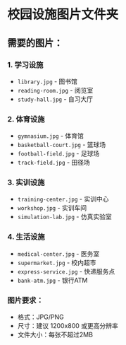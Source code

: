 # 校园设施图片文件夹

## 需要的图片：

### 1. 学习设施
- `library.jpg` - 图书馆
- `reading-room.jpg` - 阅览室
- `study-hall.jpg` - 自习大厅

### 2. 体育设施
- `gymnasium.jpg` - 体育馆
- `basketball-court.jpg` - 篮球场
- `football-field.jpg` - 足球场
- `track-field.jpg` - 田径场

### 3. 实训设施
- `training-center.jpg` - 实训中心
- `workshop.jpg` - 实训车间
- `simulation-lab.jpg` - 仿真实验室

### 4. 生活设施
- `medical-center.jpg` - 医务室
- `supermarket.jpg` - 校内超市
- `express-service.jpg` - 快递服务点
- `bank-atm.jpg` - 银行ATM

### 图片要求：
- 格式：JPG/PNG
- 尺寸：建议 1200x800 或更高分辨率
- 文件大小：每张不超过2MB